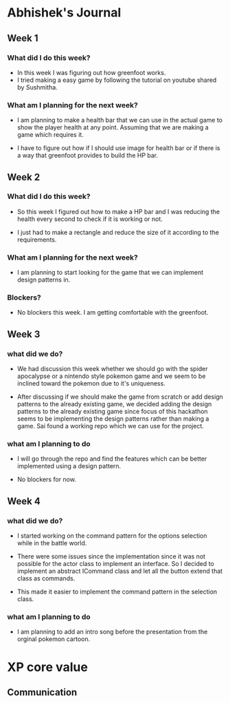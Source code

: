 # Abhishek's Journal

## Week 1
### What did I do this week?
* In this week I was figuring out how greenfoot works.
* I tried making a easy game by following the tutorial on youtube shared by Sushmitha.
### What am I planning for the next week?
* I am planning to make a health bar that we can use in the actual game to show the player health at any point. Assuming that we are making a game which requires it.

* I have to figure out how if I should use image for health bar or if there is a way that greenfoot provides to build the HP bar.

## Week 2

### What did I do this week?
* So this week I figured out how to make a HP bar and I was reducing the health every second to check if it is working or not.

* I just had to make a rectangle and reduce the size of it according to the requirements.

### What am I planning for the next week?
* I am planning to start looking for the game that we can implement design patterns in.

### Blockers?
* No blockers this week. I am getting comfortable with the greenfoot.
## Week 3

### what did we do?
* We had discussion this week whether we should go with the spider apocalypse or a nintendo style pokemon game and we seem to be inclined toward the pokemon due to it's uniqueness.

* After discussing if we should make the game from scratch or add design patterns to the already existing game, we decided adding the design patterns to the already existing game since focus of this hackathon seems to be implementing the design patterns rather than making a game. Sai found a working repo which we can use for the project.

### what am I planning to do
* I will go through the repo and find the features which can be better implemented using a design pattern.

* No blockers for now.
## Week 4

### what did we do?
* I started working on the command pattern for the options selection while in the battle world.

* There were some issues since the implementation since it was not possible for the actor class to implement an interface. So I decided to implement an abstract ICommand class and let all the button extend that class as commands.

* This made it easier to implement the command pattern in the selection class.

### what am I planning to do
* I am planning to add an intro song before the presentation from the orginal pokemon cartoon.


# XP core value

## Communication